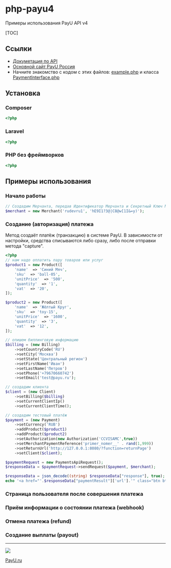 # php-payu4
Примеры использования PayU API v4

[TOC]

## Ссылки
- [Докуметация по API](https://dev.payu.ru/ru/documents/apiv4/)
- [Основной сайт PayU Россия](https://payu.ru/)
- Начните знакомство с кодом с этих файлов: [example.php](https://github.com/payuru/php-payu4/blob/main/example.php) и класса [PaymentInterface.php](https://github.com/payuru/php-payu4/blob/main/src/PaymentInterface.php)

## Установка
### Composer
```php
<?php

```
### Laravel
```php
<?php

```
### PHP без фреймворков
```php
<?php

```
## Примеры использования
### Начало работы
```php
// Создадим Мерчанта, передав Идентификатор Мерчанта и Секретный Ключ Мерчанта
$merchant = new Merchant('rudevru1', 'hE9I1?3@|C8@w[1I&=y)');
```
### Создание (авторизация) платежа
Метод создаёт платёж (транзакцию) в системе PayU.
В зависимости от настройки, средства списываются либо сразу, 
либо после отправки метода "capture". 
```php
<?php
// нам надо оплатить пару товаров или услуг
$product1 = new Product([
	'name'  => 'Синий Мяч',
	'sku'  => 'ball-05',
	'unitPrice'  => '500',
	'quantity'  => '1',
	'vat'  => '20',
]);

$product2 = new Product([
	'name'  => 'Жёлтый Круг',
	'sku'  => 'toy-15',
	'unitPrice'  => '1600',
	'quantity'  => '3',
	'vat'  => '12',
]);

// опишем биллинговую информацию
$billing = (new Billing)
	->setCountryCode('RU')
	->setCity('Москва')
	->setState('Центральный регион')
	->setFirstName('Иван')
	->setLastName('Петров')
	->setPhone('+79670660742')
	->setEmail('test@payu.ru');

// создадим клиента
$client = (new Client)
	->setBilling($billing)
	->setCurrentClientIp()
	->setCurrentClientTime();

// создадим тестовый платёж
$payment = (new Payment)
	->setCurrency('RUB')
	->addProduct($product1)
	->addProduct($product2)
	->setAuthorization(new Authorization('CCVISAMC',true))
	->setMerchantPaymentReference('primer_nomer__' . rand(1,999))
	->setReturnUrl('http://127.0.0.1:8080/?function=returnPage')
	->setClient($client);

$paymentRequest = new PaymentsApiRequest();
$responseData = $paymentRequest->sendRequest($payment, $merchant);

$responseData = json_decode((string) $responseData["response"], true);
echo '<a href="'.$responseData["paymentResult"]['url'].'" class="btn btn-success" target="_b" rel="noopener"> ОПЛАТА </a>';
```
### Страница пользователя после совершения платежа

### Приём информации о состоянии платежа (webhook)

### Отмена платежа (refund)

### Создание выплаты (payout)

-------------
![](https://www.nco-payu.ru/media/images/global/payu@2x.png)
 
[PayU.ru](https://PayU.ru/ "Платёжная система для сайтов и не только")
